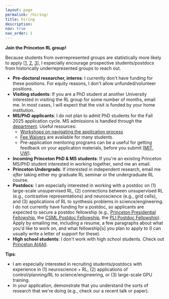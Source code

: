 ```yaml
---
layout: page
permalink: /hiring/
title: hiring
description:
nav: true
nav_order: 1
---
```


**Join the Princeton RL group!** 

Because students from overrepresented groups are statistically more likely to apply [[1](https://hbr.org/2014/08/why-women-dont-apply-for-jobs-unless-theyre-100-qualified), [2](https://www.aeaweb.org/articles?id=10.1257/aer.p20151114), [3](https://onlinelibrary.wiley.com/doi/10.1111/j.1540-6210.2007.00715.x)], I especially encourage prospective students/postdocs from historically underrepresented groups to reach out.

* **Pre-doctoral researcher, interns**: I currently don't have funding for these positions. For equity reasons, I don't allow unfunded/volunteer positions.
* **Visiting students**: If you are a PhD student at another University interested in visiting the RL group for some number of months, email me. In most cases, I will expect that the visit is funded by your home institution.
* **MS/PhD applicants**: I do not plan to admit PhD students for the Fall 2025 application cycle. MS admissions is handled through the [department](https://www.cs.princeton.edu/grad/admissions-requirements). Useful resources:
    * [Workshops on navigating the application process](https://engineering.princeton.edu/diversity-and-inclusion/events)
    * [Fee Waivers](https://gradschool.princeton.edu/admission-onboarding/prepare/deadlines-and-fees) are available for many students.
    * Pre-application mentoring programs can be a useful for getting feedback on your application materials, before you submit [[MIT](https://eecs-gaap.mit.edu/), [UW](https://www.cs.washington.edu/academics/graduate/phd-program/phd-admissions/pams/)].
* **Incoming Princeton PhD & MS students**: If you're an existing Princeton MS/PhD student interested in working together, send me an email.
* **Princeton Undergrads**: If interested in independent research, email me _after_ taking either my graduate RL seminar or the undergraduate RL course.
* **Postdocs**: I am especially interested in working with a postdoc on (1) large-scale unsupervised RL, (2) connections between unsupervised RL (e.g., contrastive representations) and neuroscience (e.g., grid cells), and (3) applications of RL to synthesis problems in science/engineering. I do not currently have funding for a postdoc, so applicants are expected to secure a postdoc fellowship (e.g., [Princeton Presidential Fellowship](https://dof.princeton.edu/diversity-and-inclusion/talent-pathway-programs/presidential-postdoctoral-research-fellows), the [CSML Postdoc Fellowship](https://csml.princeton.edu/news/postdoctoral-research-associate), the [PLI Postdoc Fellowship](https://pli.princeton.edu/people/postdoctoral-researchers)). Apply by emailing me, including a resume, a few paragraphs about what you'd like to work on, and what fellowship[s] you plan to apply to (I can usually write a letter of support for these).
* **High school students**: I don't work with high school students. Check out [Princeton AI4All](https://ai4all.princeton.edu/).

**Tips**:
* I am especially interested in recruiting students/postdocs with experience in (1) neuroscience + RL, (2) applications of control/planning/RL to science/engineering, or (3) large-scale GPU training.
* In your application, demonstrate that you understand the sorts of research that we're doing (e.g., check our a recent talk or paper).
